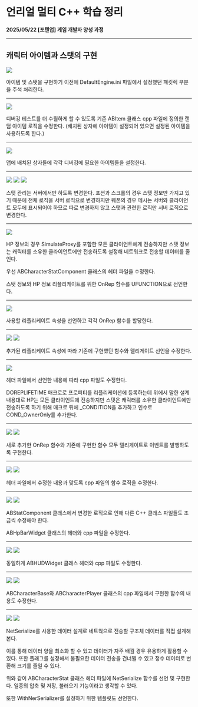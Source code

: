 # 언리얼 멀티 C++ 학습 정리

**2025/05/22 [포텐업] 게임 개발자 양성 과정**

---

## 캐릭터 아이템과 스탯의 구현

<img src= "https://github.com/KwonJeHan/Study-cpp/blob/main/img/UECPP_Multi/160.ModifyDefaultEngine.ini.png">

아이템 및 스탯을 구현하기 이전에 DefaultEngine.ini 파일에서 설정했던 패킷렉 부분을 주석 처리한다.

---

<img src= "https://github.com/KwonJeHan/Study-cpp/blob/main/img/UECPP_Multi/161.ModifyABItemBox.cpp.png">

디버깅 테스트를 더 수월하게 할 수 있도록 기존 ABItem 클래스 cpp 파일에 정의한 랜덤 아이템 로직을 수정한다. (배치된 상자에 아이템이 설정되어 있으면 설정된 아이템을 사용하도록 한다.)

---

<img src= "https://github.com/KwonJeHan/Study-cpp/blob/main/img/UECPP_Multi/162.SetItemToItemBox.png">

맵에 배치된 상자들에 각각 디버깅에 필요한 아이템들을 설정한다.

---

<img src= "https://github.com/KwonJeHan/Study-cpp/blob/main/img/UECPP_Multi/163.ModifyABCharacterBase.cpp1.png">

<img src= "https://github.com/KwonJeHan/Study-cpp/blob/main/img/UECPP_Multi/164.ModifyABCharacterBase.cpp2.png">

<img src= "https://github.com/KwonJeHan/Study-cpp/blob/main/img/UECPP_Multi/165.ModifyABCharacterBase.cpp3.png">

스탯 관리는 서버에서만 하도록 변경한다. 포션과 스크롤의 경우 스탯 정보만 가지고 있기 때문에 전체 로직을 서버 로직으로 변경하지만 웨폰의 경우 메시는 서버와 클라이언트 모두에 표시되어야 하므로 따로 변경하지 않고 스탯과 관련한 로직만 서버 로직으로 변경한다.

---

<img src= "https://github.com/KwonJeHan/Study-cpp/blob/main/img/UECPP_Multi/166.ModifyABCharacterStatComponent.h1.png">

HP 정보의 경우 SimulateProxy를 포함한 모든 클라이언트에게 전송하지만 스탯 정보는 캐릭터를 소유한 클라이언트에만 전송하도록 설정해 네트워크로 전송할 데이터를 줄인다. 

우선 ABCharacterStatComponent 클래스의 헤더 파일을 수정한다.

스탯 정보와 HP 정보 리플리케이트를 위한 OnRep 함수를 UFUNCTION으로 선언한다.

---

<img src= "https://github.com/KwonJeHan/Study-cpp/blob/main/img/UECPP_Multi/167.ModifyABCharacterStatComponent.h2.png">

사용할 리플리케이트 속성을 선언하고 각각 OnRep 함수를 할당한다.

---

<img src= "https://github.com/KwonJeHan/Study-cpp/blob/main/img/UECPP_Multi/168.ModifyABCharacterStatComponent.h3.png">

<img src= "https://github.com/KwonJeHan/Study-cpp/blob/main/img/UECPP_Multi/169.ModifyABCharacterStatComponent.h4.png">

추가된 리플리케이트 속성에 따라 기존에 구현했던 함수와 델리게이트 선언을 수정한다.

---

<img src= "https://github.com/KwonJeHan/Study-cpp/blob/main/img/UECPP_Multi/170.ModifyABCharacterStatComponent.cpp1.png">

헤더 파일에서 선언한 내용에 따라 cpp 파일도 수정한다.

DOREPLIFETIME 매크로로 프로퍼티를 리플리케이션에 등록하는데 위에서 말한 설계 내용대로 HP는 모든 클라이언트에 전송하지만 스탯은 캐릭터를 소유한 클라이언트에만 전송하도록 하기 위해 매크로 뒤에 _CONDITION을 추가하고 인수로 COND_OwnerOnly를 추가한다.

---

<img src= "https://github.com/KwonJeHan/Study-cpp/blob/main/img/UECPP_Multi/171.ModifyABCharacterStatComponent.cpp2.png">

<img src= "https://github.com/KwonJeHan/Study-cpp/blob/main/img/UECPP_Multi/172.ModifyABCharacterStatComponent.cpp3.png">

새로 추가한 OnRep 함수와 기존에 구현한 함수 모두 델리게이트로 이벤트를 발행하도록 구현한다.

---

<img src= "https://github.com/KwonJeHan/Study-cpp/blob/main/img/UECPP_Multi/173.ModifyABCharacterStatComponent.cpp4.png">

<img src= "https://github.com/KwonJeHan/Study-cpp/blob/main/img/UECPP_Multi/174.ModifyABCharacterStatComponent.cpp5.png">

헤더 파일에서 수정한 내용과 맞도록 cpp 파일의 함수 로직을 수정한다.

---

<img src= "https://github.com/KwonJeHan/Study-cpp/blob/main/img/UECPP_Multi/175.ModifyABHpBarWidget.h.png">

<img src= "https://github.com/KwonJeHan/Study-cpp/blob/main/img/UECPP_Multi/176.ModifyABHpBarWidget.cpp.png">

ABStatComponent 클래스에서 변경한 로직으로 인해 다른 C++ 클래스 파일들도 조금씩 수정해야 한다.

ABHpBarWidget 클래스의 헤더와 cpp 파일을 수정한다.

---

<img src= "https://github.com/KwonJeHan/Study-cpp/blob/main/img/UECPP_Multi/177.ModifyABHUDWidget.h.png">

<img src= "https://github.com/KwonJeHan/Study-cpp/blob/main/img/UECPP_Multi/178.ModifyABHUDWidget.cpp.png">

동일하게 ABHUDWidget 클래스 헤더와 cpp 파일도 수정한다.

---

<img src= "https://github.com/KwonJeHan/Study-cpp/blob/main/img/UECPP_Multi/179.ModifyABCharacterBase.cpp.png">

<img src= "https://github.com/KwonJeHan/Study-cpp/blob/main/img/UECPP_Multi/180.ModifyABCharacterPlayer.cpp.png">

ABCharacterBase와 ABCharacterPlayer 클래스의 cpp 파일에서 구현한 함수의 내용도 수정한다.

---

<img src= "https://github.com/KwonJeHan/Study-cpp/blob/main/img/UECPP_Multi/181.ModifyABCharacterStat.h1.png">

<img src= "https://github.com/KwonJeHan/Study-cpp/blob/main/img/UECPP_Multi/182.ModifyABCharacterStat.h2.png">

NetSerialize를 사용한 데이터 설계로 네트웍으로 전송할 구조체 데이터를 직접 설계해본다.

이를 통해 데이터 양을 최소화 할 수 있고 데이터가 자주 배꿜 경우 유용하게 활용할 수 있다. 또한 플래그를 설정해서 불필요한 데이터 전송을 건너뛸 수 있고 정수 데이터로 변환해 크기를 줄일 수 있다.

위와 같이 ABCharacterStat 클래스 헤더 파일에 NetSerialize 함수를 선언 및 구현한다. 일종의 압축 및 저장, 불러오기 기능이라고 생각할 수 있다.

또한 WithNerSerializer를 설정하기 위한 템플릿도 선언한다.
